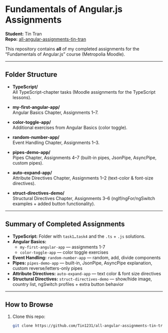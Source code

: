 # Fundamentals of Angular.js Assignments  
**Student:** Tin Tran  
**Repo:** [all-angular-assignments-tin-tran](https://github.com/Tin1231/all-angular-assignments-tin-tran)

This repository contains **all** of my completed assignments for the “Fundamentals of Angular.js” course (Metropolia Moodle).

---

##  Folder Structure

- **TypeScript/**  
  All TypeScript-chapter tasks (Moodle assignments for the TypeScript lessons).

- **my-first-angular-app/**  
  Angular Basics Chapter, Assignments 1–7.

- **color-toggle-app/**  
  Additional exercises from Angular Basics (color toggle).

- **random-number-app/**  
  Event Handling Chapter, Assignments 1–3.

- **pipes-demo-app/**  
  Pipes Chapter, Assignments 4–7 (built-in pipes, JsonPipe, AsyncPipe, custom pipes).

- **auto-expand-app/**  
  Attribute Directives Chapter, Assignments 1–2 (text-color & font-size directives).

- **struct-directives-demo/**  
  Structural Directives Chapter, Assignments 3–6 (ngIf/ngFor/ngSwitch examples + added button functionality).

---

## Summary of Completed Assignments

- **TypeScript:** Folder with `task1…task4` and the `.ts` + `.js` solutions.  
- **Angular Basics:**  
  - `my-first-angular-app` — assignments 1-7  
  - `color-toggle-app` — color toggle exercises  
- **Event Handling:** `random-number-app` — random, add, divide components  
- **Pipes:** `pipes-demo-app` — built-in, JsonPipe, AsyncPipe explanation, custom reverse/letters-only pipes  
- **Attribute Directives:** `auto-expand-app` — text color & font size directives  
- **Structural Directives:** `struct-directives-demo` — show/hide image, country list, ngSwitch profiles + extra button behavior  

---

##  How to Browse

1. Clone this repo:  
   ```bash
   git clone https://github.com/Tin1231/all-angular-assignments-tin-tran.git
